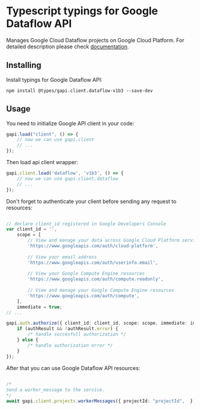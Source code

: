 # Typescript typings for Google Dataflow API
Manages Google Cloud Dataflow projects on Google Cloud Platform.
For detailed description please check [documentation](https://cloud.google.com/dataflow).

## Installing

Install typings for Google Dataflow API:
```
npm install @types/gapi.client.dataflow-v1b3 --save-dev
```

## Usage

You need to initialize Google API client in your code:
```typescript
gapi.load("client", () => { 
    // now we can use gapi.client
    // ... 
});
```

Then load api client wrapper:
```typescript
gapi.client.load('dataflow', 'v1b3', () => {
    // now we can use gapi.client.dataflow
    // ... 
});
```

Don't forget to authenticate your client before sending any request to resources:
```typescript

// declare client_id registered in Google Developers Console
var client_id = '',
    scope = [     
        // View and manage your data across Google Cloud Platform services
        'https://www.googleapis.com/auth/cloud-platform',
    
        // View your email address
        'https://www.googleapis.com/auth/userinfo.email',
    
        // View your Google Compute Engine resources
        'https://www.googleapis.com/auth/compute.readonly',
    
        // View and manage your Google Compute Engine resources
        'https://www.googleapis.com/auth/compute',
    ],
    immediate = true;
// ...

gapi.auth.authorize({ client_id: client_id, scope: scope, immediate: immediate }, authResult => {
    if (authResult && !authResult.error) {
        /* handle succesfull authorization */
    } else {
        /* handle authorization error */
    }
});            
```

After that you can use Google Dataflow API resources:

```typescript 
    
/* 
Send a worker_message to the service.  
*/
await gapi.client.projects.workerMessages({ projectId: "projectId",  });
```